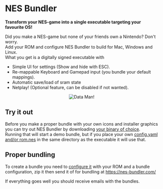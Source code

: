 # NES Bundler

**Transform your NES-game into a single executable targeting your favourite OS!**

Did you make a NES-game but none of your friends own a Nintendo? Don't worry.  
Add your ROM and configure NES Bundler to build for Mac, Windows and Linux.  
What you get is a digitally signed executable with
* Simple UI for settings (Show and hide with ESC).
* Re-mappable Keyboard and Gamepad input (you bundle your default mappings).
* Automatic save/load of sram state
* Netplay! (Optional feature, can be disabled if not wanted).

<p align="center">
  <img src="https://github.com/tedsteen/nes-bundler/blob/master/screenshot.gif?raw=true" alt="Data Man!"/>
</p>

## Try it out

Before you make a proper bundle with your own icons and installer graphics you can try out NES Bundler by downloading [your binary of choice](https://github.com/tedsteen/nes-bundler/releases/).  
Running that will start a demo bundle, but if you place your own [config.yaml and/or rom.nes](config/) in the same directory as the executable it will use that.

## Proper bundling

To create a bundle you need to [configure it](config/README.md) with your ROM and a bundle configuration, zip it then send it of for bundling at https://nes-bundler.com/

If everything goes well you should receive emails with the bundles.
